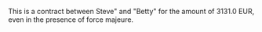 This is a contract between Steve" and "Betty" for the amount of 3131.0 EUR, even in the presence of force majeure.